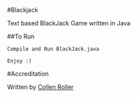 #Blackjack 

Text based BlackJack Game written in Java

##To Run

	Compile and Run BlackJack.java

	Enjoy :)

#Accreditation

Written by [Collen Roller][1]

[1]: https://github.com/collen-roller
